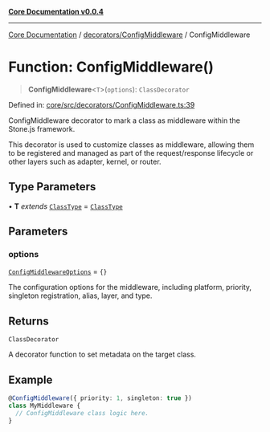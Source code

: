 [**Core Documentation v0.0.4**](../../../README.md)

***

[Core Documentation](../../../modules.md) / [decorators/ConfigMiddleware](../README.md) / ConfigMiddleware

# Function: ConfigMiddleware()

> **ConfigMiddleware**\<`T`\>(`options`): `ClassDecorator`

Defined in: [core/src/decorators/ConfigMiddleware.ts:39](https://github.com/stonemjs/core/blob/d2167ff53d508d3a75c05f0cf962180518d3e061/src/decorators/ConfigMiddleware.ts#L39)

ConfigMiddleware decorator to mark a class as middleware within the Stone.js framework.

This decorator is used to customize classes as middleware, allowing them to be registered and managed
as part of the request/response lifecycle or other layers such as adapter, kernel, or router.

## Type Parameters

• **T** *extends* [`ClassType`](../../../declarations/type-aliases/ClassType.md) = [`ClassType`](../../../declarations/type-aliases/ClassType.md)

## Parameters

### options

[`ConfigMiddlewareOptions`](../interfaces/ConfigMiddlewareOptions.md) = `{}`

The configuration options for the middleware, including platform, priority, singleton registration, alias, layer, and type.

## Returns

`ClassDecorator`

A decorator function to set metadata on the target class.

## Example

```typescript
@ConfigMiddleware({ priority: 1, singleton: true })
class MyMiddleware {
  // ConfigMiddleware class logic here.
}
```
